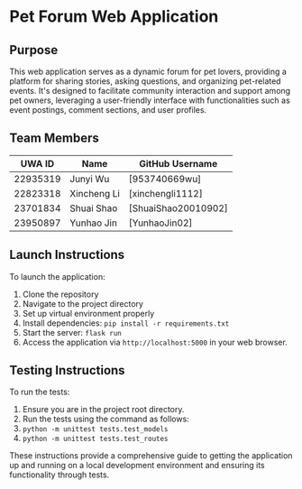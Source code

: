 # Pet Forum Web Application

## Purpose
This web application serves as a dynamic forum for pet lovers, providing a platform for sharing stories, asking questions, and organizing pet-related events. It's designed to facilitate community interaction and support among pet owners, leveraging a user-friendly interface with functionalities such as event postings, comment sections, and user profiles.

## Team Members

| UWA ID     | Name        | GitHub Username    |
|------------|-------------|--------------------|
| 22935319   | Junyi Wu    | [953740669wu] |
| 22823318   | Xincheng Li | [xinchengli1112]|
| 23701834   | Shuai Shao  | [ShuaiShao20010902] |
| 23950897   | Yunhao Jin  | [YunhaoJin02]|

## Launch Instructions
To launch the application:
1. Clone the repository
2. Navigate to the project directory
3. Set up virtual environment properly
4. Install dependencies: `pip install -r requirements.txt`
5. Start the server: `flask run`
6. Access the application via `http://localhost:5000` in your web browser.

## Testing Instructions
To run the tests:
1. Ensure you are in the project root directory.
2. Run the tests using the command as follows:
3. `python -m unittest tests.test_models`
4. `python -m unittest tests.test_routes`

These instructions provide a comprehensive guide to getting the application up and running on a local development environment and ensuring its functionality through tests.
